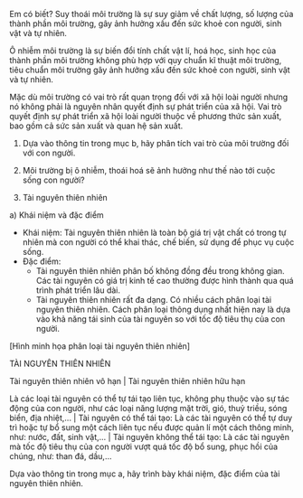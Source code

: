Em có biết?
Suy thoái môi trường là sự suy giảm về chất lượng, số lượng của thành phần môi trường, gây ảnh hưởng xấu đến sức khoẻ con người, sinh vật và tự nhiên.

Ô nhiễm môi trường là sự biến đổi tính chất vật lí, hoá học, sinh học của thành phần môi trường không phù hợp với quy chuẩn kĩ thuật môi trường, tiêu chuẩn môi trường gây ảnh hưởng xấu đến sức khoẻ con người, sinh vật và tự nhiên.

Mặc dù môi trường có vai trò rất quan trọng đối với xã hội loài người nhưng nó không phải là nguyên nhân quyết định sự phát triển của xã hội. Vai trò quyết định sự phát triển xã hội loài người thuộc về phương thức sản xuất, bao gồm cả sức sản xuất và quan hệ sản xuất.

1. Dựa vào thông tin trong mục b, hãy phân tích vai trò của môi trường đối với con người.
2. Môi trường bị ô nhiễm, thoái hoá sẽ ảnh hưởng như thế nào tới cuộc sống con người?

2. Tài nguyên thiên nhiên

a) Khái niệm và đặc điểm
- Khái niệm: Tài nguyên thiên nhiên là toàn bộ giá trị vật chất có trong tự nhiên mà con người có thể khai thác, chế biến, sử dụng để phục vụ cuộc sống.
- Đặc điểm:
  + Tài nguyên thiên nhiên phân bố không đồng đều trong không gian. Các tài nguyên có giá trị kinh tế cao thường được hình thành qua quá trình phát triển lâu dài.
  + Tài nguyên thiên nhiên rất đa dạng. Có nhiều cách phân loại tài nguyên thiên nhiên. Cách phân loại thông dụng nhất hiện nay là dựa vào khả năng tái sinh của tài nguyên so với tốc độ tiêu thụ của con người.

[Hình minh họa phân loại tài nguyên thiên nhiên]

TÀI NGUYÊN THIÊN NHIÊN

Tài nguyên thiên nhiên vô hạn | Tài nguyên thiên nhiên hữu hạn

Là các loại tài nguyên có thể tự tái tạo liên tục, không phụ thuộc vào sự tác động của con người, như các loại năng lượng mặt trời, gió, thuỷ triều, sóng biển, địa nhiệt,... | Tài nguyên có thể tái tạo: Là các tài nguyên có thể tự duy trì hoặc tự bổ sung một cách liên tục nếu được quản lí một cách thông minh, như: nước, đất, sinh vật,... | Tài nguyên không thể tái tạo: Là các tài nguyên mà tốc độ tiêu thụ của con người vượt quá tốc độ bổ sung, phục hồi của chúng, như: than đá, dầu,...

Dựa vào thông tin trong mục a, hãy trình bày khái niệm, đặc điểm của tài nguyên thiên nhiên.